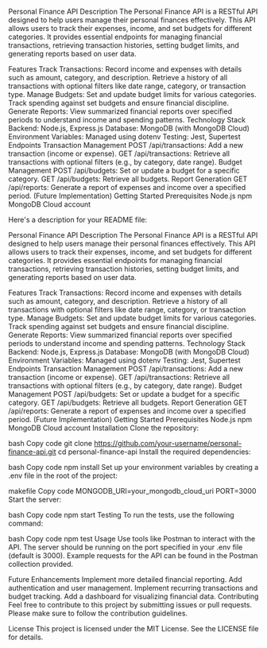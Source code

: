 Personal Finance API
Description
The Personal Finance API is a RESTful API designed to help users manage their personal finances effectively. This API allows users to track their expenses, income, and set budgets for different categories. It provides essential endpoints for managing financial transactions, retrieving transaction histories, setting budget limits, and generating reports based on user data.

Features
Track Transactions:
Record income and expenses with details such as amount, category, and description.
Retrieve a history of all transactions with optional filters like date range, category, or transaction type.
Manage Budgets:
Set and update budget limits for various categories.
Track spending against set budgets and ensure financial discipline.
Generate Reports:
View summarized financial reports over specified periods to understand income and spending patterns.
Technology Stack
Backend: Node.js, Express.js
Database: MongoDB (with MongoDB Cloud)
Environment Variables: Managed using dotenv
Testing: Jest, Supertest
Endpoints
Transaction Management
POST /api/transactions: Add a new transaction (income or expense).
GET /api/transactions: Retrieve all transactions with optional filters (e.g., by category, date range).
Budget Management
POST /api/budgets: Set or update a budget for a specific category.
GET /api/budgets: Retrieve all budgets.
Report Generation
GET /api/reports: Generate a report of expenses and income over a specified period. (Future Implementation)
Getting Started
Prerequisites
Node.js
npm
MongoDB Cloud account



Here's a description for your README file:

Personal Finance API
Description
The Personal Finance API is a RESTful API designed to help users manage their personal finances effectively. This API allows users to track their expenses, income, and set budgets for different categories. It provides essential endpoints for managing financial transactions, retrieving transaction histories, setting budget limits, and generating reports based on user data.

Features
Track Transactions:
Record income and expenses with details such as amount, category, and description.
Retrieve a history of all transactions with optional filters like date range, category, or transaction type.
Manage Budgets:
Set and update budget limits for various categories.
Track spending against set budgets and ensure financial discipline.
Generate Reports:
View summarized financial reports over specified periods to understand income and spending patterns.
Technology Stack
Backend: Node.js, Express.js
Database: MongoDB (with MongoDB Cloud)
Environment Variables: Managed using dotenv
Testing: Jest, Supertest
Endpoints
Transaction Management
POST /api/transactions: Add a new transaction (income or expense).
GET /api/transactions: Retrieve all transactions with optional filters (e.g., by category, date range).
Budget Management
POST /api/budgets: Set or update a budget for a specific category.
GET /api/budgets: Retrieve all budgets.
Report Generation
GET /api/reports: Generate a report of expenses and income over a specified period. (Future Implementation)
Getting Started
Prerequisites
Node.js
npm
MongoDB Cloud account
Installation
Clone the repository:

bash
Copy code
git clone https://github.com/your-username/personal-finance-api.git
cd personal-finance-api
Install the required dependencies:

bash
Copy code
npm install
Set up your environment variables by creating a .env file in the root of the project:

makefile
Copy code
MONGODB_URI=your_mongodb_cloud_uri
PORT=3000
Start the server:

bash
Copy code
npm start
Testing
To run the tests, use the following command:

bash
Copy code
npm test
Usage
Use tools like Postman to interact with the API. The server should be running on the port specified in your .env file (default is 3000). Example requests for the API can be found in the Postman collection provided.

Future Enhancements
Implement more detailed financial reporting.
Add authentication and user management.
Implement recurring transactions and budget tracking.
Add a dashboard for visualizing financial data.
Contributing
Feel free to contribute to this project by submitting issues or pull requests. Please make sure to follow the contribution guidelines.

License
This project is licensed under the MIT License. See the LICENSE file for details.
